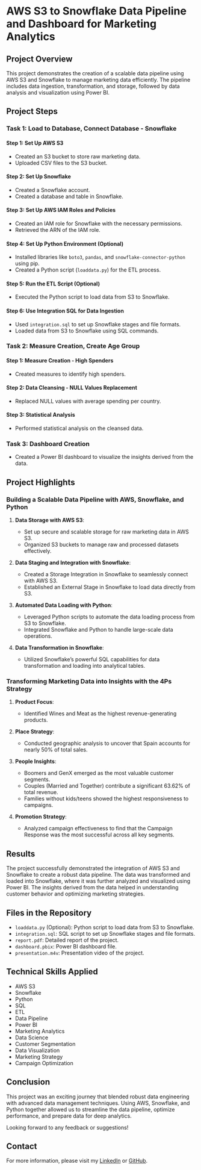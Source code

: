 # AWS S3 to Snowflake Data Pipeline and Dashboard for Marketing Analytics

## Project Overview

This project demonstrates the creation of a scalable data pipeline using AWS S3 and Snowflake to manage marketing data efficiently. The pipeline includes data ingestion, transformation, and storage, followed by data analysis and visualization using Power BI.

## Project Steps

### Task 1: Load to Database, Connect Database - Snowflake

#### Step 1: Set Up AWS S3
- Created an S3 bucket to store raw marketing data.
- Uploaded CSV files to the S3 bucket.

#### Step 2: Set Up Snowflake
- Created a Snowflake account.
- Created a database and table in Snowflake.

#### Step 3: Set Up AWS IAM Roles and Policies
- Created an IAM role for Snowflake with the necessary permissions.
- Retrieved the ARN of the IAM role.

#### Step 4: Set Up Python Environment (Optional)
- Installed libraries like `boto3`, `pandas`, and `snowflake-connector-python` using pip.
- Created a Python script (`loaddata.py`) for the ETL process.

#### Step 5: Run the ETL Script (Optional)
- Executed the Python script to load data from S3 to Snowflake.

#### Step 6: Use Integration SQL for Data Ingestion
- Used `integration.sql` to set up Snowflake stages and file formats.
- Loaded data from S3 to Snowflake using SQL commands.

### Task 2: Measure Creation, Create Age Group

#### Step 1: Measure Creation - High Spenders
- Created measures to identify high spenders.

#### Step 2: Data Cleansing - NULL Values Replacement
- Replaced NULL values with average spending per country.

#### Step 3: Statistical Analysis
- Performed statistical analysis on the cleansed data.

### Task 3: Dashboard Creation
- Created a Power BI dashboard to visualize the insights derived from the data.

## Project Highlights

### Building a Scalable Data Pipeline with AWS, Snowflake, and Python

1. **Data Storage with AWS S3**:
   - Set up secure and scalable storage for raw marketing data in AWS S3.
   - Organized S3 buckets to manage raw and processed datasets effectively.

2. **Data Staging and Integration with Snowflake**:
   - Created a Storage Integration in Snowflake to seamlessly connect with AWS S3.
   - Established an External Stage in Snowflake to load data directly from S3.

3. **Automated Data Loading with Python**:
   - Leveraged Python scripts to automate the data loading process from S3 to Snowflake.
   - Integrated Snowflake and Python to handle large-scale data operations.

4. **Data Transformation in Snowflake**:
   - Utilized Snowflake’s powerful SQL capabilities for data transformation and loading into analytical tables.

### Transforming Marketing Data into Insights with the 4Ps Strategy

1. **Product Focus**:
   - Identified Wines and Meat as the highest revenue-generating products.

2. **Place Strategy**:
   - Conducted geographic analysis to uncover that Spain accounts for nearly 50% of total sales.

3. **People Insights**:
   - Boomers and GenX emerged as the most valuable customer segments.
   - Couples (Married and Together) contribute a significant 63.62% of total revenue.
   - Families without kids/teens showed the highest responsiveness to campaigns.

4. **Promotion Strategy**:
   - Analyzed campaign effectiveness to find that the Campaign Response was the most successful across all key segments.

## Results

The project successfully demonstrated the integration of AWS S3 and Snowflake to create a robust data pipeline. The data was transformed and loaded into Snowflake, where it was further analyzed and visualized using Power BI. The insights derived from the data helped in understanding customer behavior and optimizing marketing strategies.

## Files in the Repository

- `loaddata.py` (Optional): Python script to load data from S3 to Snowflake.
- `integration.sql`: SQL script to set up Snowflake stages and file formats.
- `report.pdf`: Detailed report of the project.
- `dashboard.pbix`: Power BI dashboard file.
- `presentation.m4v`: Presentation video of the project.

## Technical Skills Applied

- AWS S3
- Snowflake
- Python
- SQL
- ETL
- Data Pipeline
- Power BI
- Marketing Analytics
- Data Science
- Customer Segmentation
- Data Visualization
- Marketing Strategy
- Campaign Optimization

## Conclusion

This project was an exciting journey that blended robust data engineering with advanced data management techniques. Using AWS, Snowflake, and Python together allowed us to streamline the data pipeline, optimize performance, and prepare data for deep analytics.

Looking forward to any feedback or suggestions!

## Contact

For more information, please visit my [LinkedIn](https://www.linkedin.com/in/bhavyachawla/) or [GitHub](https://github.com/BhavyaChawlaGit).